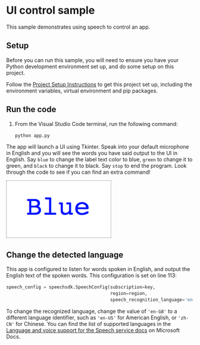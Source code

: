 # UI control sample

This sample demonstrates using speech to control an app.

## Setup

Before you can run this sample, you will need to ensure you have your Python development environment set up, and do some setup on this project.

Follow the [Project Setup Instructions](../ProjectSetup.md) to get this project set up, including the environment variables, virtual environment and pip packages.

## Run the code

1. From the Visual Studio Code terminal, run the following command:

    ```sh
    python app.py
    ```

The app will launch a UI using Tkinter. Speak into your default microphone in English and you will see the words you have said output to the UI in English. Say `blue` to change the label text color to blue, `green` to change it to green, and `black` to change it to black. Say `stop` to end the program. Look through the code to see if you can find an extra command!

![Output from the UI](../images/ui-output.png)

## Change the detected language

This app is configured to listen for words spoken in English, and output the English text of the spoken words. This configuration is set on line 113:

```python
speech_config = speechsdk.SpeechConfig(subscription=key, 
                                       region=region, 
                                       speech_recognition_language='en-GB')
```

To change the recognized language, change the value of `'en-GB'` to a different language identifier, such as `'en-US'` for American English, or `'zh-CN'` for Chinese. You can find the list of supported languages in the [Language and voice support for the Speech service docs](https://docs.microsoft.com/azure/cognitive-services/speech-service/language-support?WT.mc_id=build2020_ca-github-jabenn) on Microsoft Docs.
